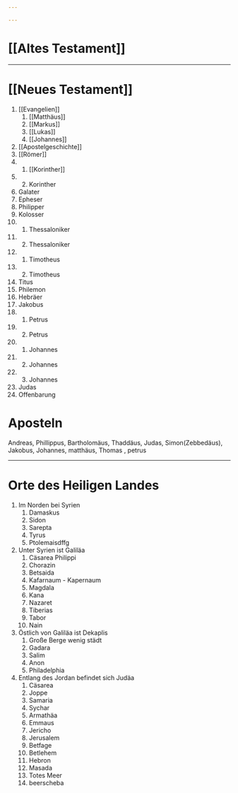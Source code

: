 ```yaml
---

---
```

# [[Altes Testament]]

---

# [[Neues Testament]]

1. [[Evangelien]]
	1. [[Matthäus]]
	2. [[Markus]]
	3. [[Lukas]]
	4. [[Johannes]]
2. [[Apostelgeschichte]]
3. [[Römer]]
4. 1. [[Korinther]]
5. 2. Korinther
6. Galater
7. Epheser
8. Philipper
9. Kolosser
10. 1. Thessaloniker
11. 2. Thessaloniker
12. 1. Timotheus
13. 2. Timotheus
14. Titus
15. Philemon
16. Hebräer
17. Jakobus
18. 1. Petrus
19. 2. Petrus
20. 1. Johannes
21. 2. Johannes
22. 3. Johannes
23. Judas
24. Offenbarung

# Aposteln

Andreas, Phillippus, Bartholomäus, Thaddäus, Judas, Simon(Zebbedäus), Jakobus, Johannes, matthäus, Thomas , petrus

---

# Orte des Heiligen Landes

1. Im  Norden bei Syrien
	1. Damaskus
	2. Sidon
	3. Sarepta
	4. Tyrus
	5. Ptolemaisdffg
2. Unter Syrien ist Galiläa
	1. Cäsarea Philippi
	2. Chorazin
	3. Betsaida
	4. Kafarnaum - Kapernaum
	5. Magdala
	6. Kana
	7. Nazaret
	8. Tiberias
	9. Tabor
	10. Nain
3. Östlich von Galiläa ist Dekaplis
	1. Große Berge wenig städt
	2.  Gadara
	3. Salim
	4. Anon
	5. Philadelphia
4. Entlang des Jordan  befindet sich Judäa
	1. Cäsarea
	2. Joppe
	3. Samaria
	4. Sychar
	5. Armathäa
	6. Emmaus
	7. Jericho
	8. Jerusalem
	9. Betfage
	10. Betlehem
	11. Hebron
	12. Masada
	13. Totes Meer
	14. beerscheba














